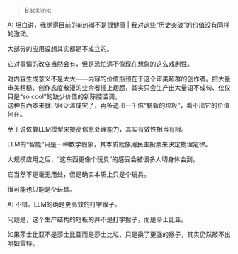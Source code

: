 > Backlink: 

A: 坦白讲，我觉得目前的ai热潮不是很健康 | 我对这些“历史突破”的价值没有同样的激动。  
  
大部分的应用设想其实都是不成立的。  
  
它对事情的改变当然会有，但是恐怕远不像现在想象的这么戏剧性。  
  
对内容生成意义不是太大——内容的价值瓶颈在于这个审美超群的创作者。把大量审美粗糙、创作态度散漫的业余者插上翅膀，其实只会生产出大量语不成句、仅仅只是“so cool”的缺少价值的新陈腔滥调。  
这种东西本来就已经泛滥成灾了，再多造出一千倍“崭新的垃圾”，看不出它的价值何在。  
  
至于说依靠LLM模型来提高信息处理能力，其实有效性相当有限。  
  
LLM的“智能”只是一种数学假象，其本质就像用民主投票来决定物理定律。  
  
大规模应用之后，“这东西更像个玩具”的感受会被很多人切身体会到。  
  
它当然不是毫无用处，但是确实本质上只是个玩具。  
  
很可能也只能是个玩具。

A: 不错。LLM的确是更高效的打字猴子。  
  
问题是，这个生产结构的短板的并不是打字猴子，而是莎士比亚。  
  
如果莎士比亚不是莎士比亚而是莎士比垃，只是换了更强的猴子，其实仍然敲不出哈姆雷特。